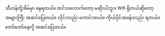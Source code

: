 သီဟန်တို့အိမ်မှာ နေရတယ်။ ထင်သလောက်တော့ မဆိုးပါဘူး။ Wifi ရှိတယ်ဆိုတော့ အများကြီး အဆင်ပြေတယ်။ လိုင်းလည်း ကောင်းတယ်။ ကိုယ်ပိုင်အခန်းလည်း ရတယ်။ တော်တော်နေလို့ အဆင်ပြေတယ်။